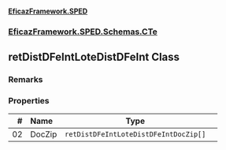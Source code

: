 #### [EficazFramework.SPED](EficazFrameworkSPED.md 'EficazFramework SPED')
### [EficazFramework.SPED.Schemas.CTe](EficazFramework.SPED.Schemas.CTe.md 'EficazFramework.SPED.Schemas.CTe')

## retDistDFeIntLoteDistDFeInt Class

### Remarks
### Properties

| # | Name | Type | |
| ---: | :--- | :---: | :--- |
| 02 | DocZip | `retDistDFeIntLoteDistDFeIntDocZip[]` |  |
